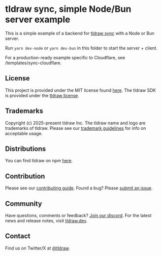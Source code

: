 # tldraw sync, simple Node/Bun server example

This is a simple example of a backend for [tldraw sync](https://tldraw.dev/docs/sync) with a Node or Bun server.

Run `yarn dev-node` or `yarn dev-bun` in this folder to start the server + client.

For a production-ready example specific to Cloudflare, see /templates/sync-cloudflare.

## License

This project is provided under the MIT license found [here](https://github.com/tldraw/tldraw/blob/main/apps/simple-server-example/LICENSE.md). The tldraw SDK is provided under the [tldraw license](https://github.com/tldraw/tldraw/blob/main/LICENSE.md).

## Trademarks

Copyright (c) 2025-present tldraw Inc. The tldraw name and logo are trademarks of tldraw. Please see our [trademark guidelines](https://github.com/tldraw/tldraw/blob/main/TRADEMARKS.md) for info on acceptable usage.

## Distributions

You can find tldraw on npm [here](https://www.npmjs.com/package/@tldraw/tldraw?activeTab=versions).

## Contribution

Please see our [contributing guide](https://github.com/tldraw/tldraw/blob/main/CONTRIBUTING.md). Found a bug? Please [submit an issue](https://github.com/tldraw/tldraw/issues/new).

## Community

Have questions, comments or feedback? [Join our discord](https://discord.tldraw.com/?utm_source=github&utm_medium=readme&utm_campaign=sociallink). For the latest news and release notes, visit [tldraw.dev](https://tldraw.dev).

## Contact

Find us on Twitter/X at [@tldraw](https://twitter.com/tldraw).
